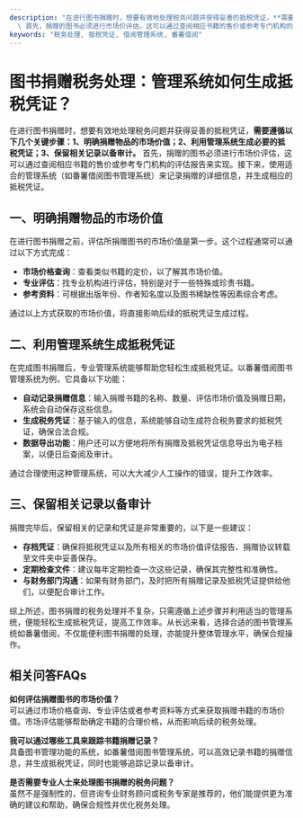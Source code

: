 ```yaml
---
description: "在进行图书捐赠时，想要有效地处理税务问题并获得妥善的抵税凭证，**需要遵循以下几个关键步骤：1、明确捐赠物品的市场价值；2、利用管理系统生成必要的抵税凭证；3、保留相关记录以备审计。**\
  \ 首先，捐赠的图书必须进行市场价评估，这可以通过查阅相应书籍的售价或参考专门机构的评估报告来实现。接下来，使用适合的管理系统（如番薯借阅图书管理系统）来记录捐赠的详细信息，并生成相应的抵税凭证。"
keywords: "税务处理, 抵税凭证, 借阅管理系统, 番薯借阅"
---
```

# 图书捐赠税务处理：管理系统如何生成抵税凭证？

在进行图书捐赠时，想要有效地处理税务问题并获得妥善的抵税凭证，**需要遵循以下几个关键步骤：1、明确捐赠物品的市场价值；2、利用管理系统生成必要的抵税凭证；3、保留相关记录以备审计。** 首先，捐赠的图书必须进行市场价评估，这可以通过查阅相应书籍的售价或参考专门机构的评估报告来实现。接下来，使用适合的管理系统（如番薯借阅图书管理系统）来记录捐赠的详细信息，并生成相应的抵税凭证。

## 一、明确捐赠物品的市场价值

在进行图书捐赠之前，评估所捐赠图书的市场价值是第一步。这个过程通常可以通过以下方式完成：

- **市场价格查询**：查看类似书籍的定价，以了解其市场价值。
- **专业评估**：找专业机构进行评估，特别是对于一些特殊或珍贵书籍。
- **参考资料**：可根据出版年份、作者知名度以及图书稀缺性等因素综合考虑。

通过以上方式获取的市场价值，将直接影响后续的抵税凭证生成过程。

## 二、利用管理系统生成抵税凭证

在完成图书捐赠后，专业管理系统能够帮助您轻松生成抵税凭证。以番薯借阅图书管理系统为例，它具备以下功能：

- **自动记录捐赠信息**：输入捐赠书籍的名称、数量、评估市场价值及捐赠日期，系统会自动保存这些信息。
- **生成税务凭证**：基于输入的信息，系统能够自动生成符合税务要求的抵税凭证，确保合法合规。
- **数据导出功能**：用户还可以方便地将所有捐赠及抵税凭证信息导出为电子档案，以便日后查阅及审计。

通过合理使用这种管理系统，可以大大减少人工操作的错误，提升工作效率。

## 三、保留相关记录以备审计

捐赠完毕后，保留相关的记录和凭证是非常重要的，以下是一些建议：

- **存档凭证**：确保将抵税凭证以及所有相关的市场价值评估报告、捐赠协议转载至文件夹中妥善保存。
- **定期检查文件**：建议每年定期检查一次这些记录，确保其完整性和准确性。
- **与财务部门沟通**：如果有财务部门，及时把所有捐赠记录及抵税凭证提供给他们，以便配合审计工作。

综上所述，图书捐赠的税务处理并不复杂，只需遵循上述步骤并利用适当的管理系统，便能轻松生成抵税凭证，提高工作效率。从长远来看，选择合适的图书管理系统如番薯借阅，不仅能便利图书捐赠的处理，亦能提升整体管理水平，确保合规操作。

## 相关问答FAQs

**如何评估捐赠图书的市场价值？**  
可以通过市场价格查询、专业评估或者参考资料等方式来获取捐赠书籍的市场价值。市场评估能够帮助确定书籍的合理价格，从而影响后续的税务处理。

**我可以通过哪些工具来跟踪书籍捐赠记录？**  
具备图书管理功能的系统，如番薯借阅图书管理系统，可以高效记录书籍的捐赠信息，并生成抵税凭证，同时也能够追踪记录以备审计。

**是否需要专业人士来处理图书捐赠的税务问题？**  
虽然不是强制性的，但咨询专业财务顾问或税务专家是推荐的，他们能提供更为准确的建议和帮助，确保合规性并优化税务处理。
